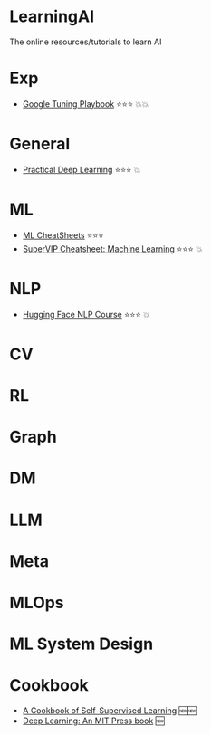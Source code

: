 # LearningAI
The online resources/tutorials to learn AI

# Exp
* [Google Tuning Playbook](https://github.com/google-research/tuning_playbook) ⭐⭐⭐  💥💥

# General
* [Practical Deep Learning](https://course.fast.ai/) ⭐⭐⭐  💥

# ML
* [ML CheatSheets](https://sites.google.com/view/datascience-cheat-sheets/) ⭐⭐⭐
* [SuperVIP Cheatsheet: Machine Learning](chrome-extension://efaidnbmnnnibpcajpcglclefindmkaj/https://sgfin.github.io/files/cheatsheets/cs229_2018_cheatsheet.pdf) ⭐⭐⭐  💥

# NLP
* [Hugging Face NLP Course](https://huggingface.co/learn/nlp-course/) ⭐⭐⭐  💥

# CV

# RL

# Graph

# DM

# LLM

# Meta

# MLOps

# ML System Design

# Cookbook
* [A Cookbook of Self-Supervised Learning](https://arxiv.org/pdf/2304.12210.pdf) 🆕🆕
* [Deep Learning: An MIT Press book](https://www.deeplearningbook.org/) 🆕
